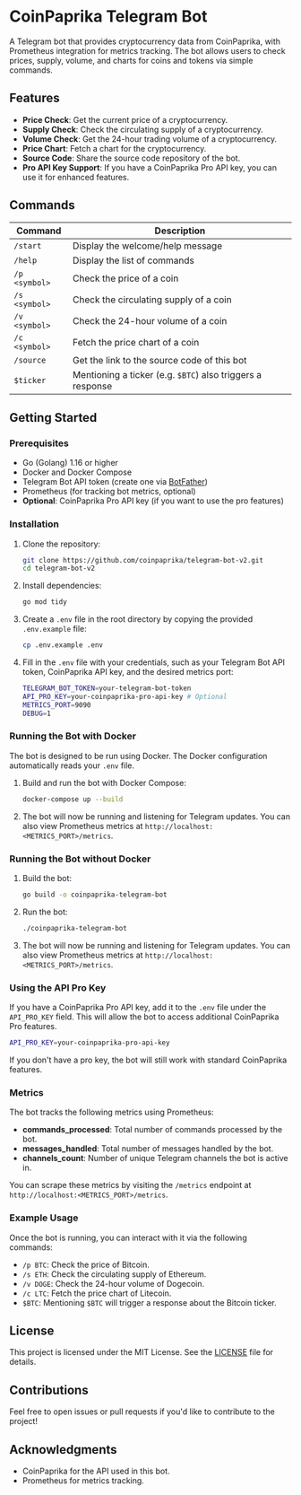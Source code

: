 # CoinPaprika Telegram Bot

A Telegram bot that provides cryptocurrency data from CoinPaprika, with Prometheus integration for metrics tracking. The bot allows users to check prices, supply, volume, and charts for coins and tokens via simple commands.

## Features

- **Price Check**: Get the current price of a cryptocurrency.
- **Supply Check**: Check the circulating supply of a cryptocurrency.
- **Volume Check**: Get the 24-hour trading volume of a cryptocurrency.
- **Price Chart**: Fetch a chart for the cryptocurrency.
- **Source Code**: Share the source code repository of the bot.
- **Pro API Key Support**: If you have a CoinPaprika Pro API key, you can use it for enhanced features.

## Commands

| Command       | Description                                              |
|---------------|----------------------------------------------------------|
| `/start`      | Display the welcome/help message                          |
| `/help`       | Display the list of commands                              |
| `/p <symbol>` | Check the price of a coin                                 |
| `/s <symbol>` | Check the circulating supply of a coin                    |
| `/v <symbol>` | Check the 24-hour volume of a coin                        |
| `/c <symbol>` | Fetch the price chart of a coin                           |
| `/source`     | Get the link to the source code of this bot               |
| `$ticker`     | Mentioning a ticker (e.g. `$BTC`) also triggers a response|

## Getting Started

### Prerequisites

- Go (Golang) 1.16 or higher
- Docker and Docker Compose
- Telegram Bot API token (create one via [BotFather](https://t.me/botfather))
- Prometheus (for tracking bot metrics, optional)
- **Optional**: CoinPaprika Pro API key (if you want to use the pro features)

### Installation

1. Clone the repository:

    ```bash
    git clone https://github.com/coinpaprika/telegram-bot-v2.git
    cd telegram-bot-v2
    ```

2. Install dependencies:

    ```bash
    go mod tidy
    ```

3. Create a `.env` file in the root directory by copying the provided `.env.example` file:

    ```bash
    cp .env.example .env
    ```

4. Fill in the `.env` file with your credentials, such as your Telegram Bot API token, CoinPaprika API key, and the desired metrics port:

    ```bash
    TELEGRAM_BOT_TOKEN=your-telegram-bot-token
    API_PRO_KEY=your-coinpaprika-pro-api-key # Optional
    METRICS_PORT=9090
    DEBUG=1
    ```

### Running the Bot with Docker

The bot is designed to be run using Docker. The Docker configuration automatically reads your `.env` file.

1. Build and run the bot with Docker Compose:

    ```bash
    docker-compose up --build
    ```

2. The bot will now be running and listening for Telegram updates. You can also view Prometheus metrics at `http://localhost:<METRICS_PORT>/metrics`.

### Running the Bot without Docker

1. Build the bot:

    ```bash
    go build -o coinpaprika-telegram-bot
    ```

2. Run the bot:

    ```bash
    ./coinpaprika-telegram-bot
    ```

3. The bot will now be running and listening for Telegram updates. You can also view Prometheus metrics at `http://localhost:<METRICS_PORT>/metrics`.

### Using the API Pro Key

If you have a CoinPaprika Pro API key, add it to the `.env` file under the `API_PRO_KEY` field. This will allow the bot to access additional CoinPaprika Pro features.

```bash
API_PRO_KEY=your-coinpaprika-pro-api-key
```

If you don't have a pro key, the bot will still work with standard CoinPaprika features.

### Metrics

The bot tracks the following metrics using Prometheus:

- **commands_processed**: Total number of commands processed by the bot.
- **messages_handled**: Total number of messages handled by the bot.
- **channels_count**: Number of unique Telegram channels the bot is active in.

You can scrape these metrics by visiting the `/metrics` endpoint at `http://localhost:<METRICS_PORT>/metrics`.

### Example Usage

Once the bot is running, you can interact with it via the following commands:

- `/p BTC`: Check the price of Bitcoin.
- `/s ETH`: Check the circulating supply of Ethereum.
- `/v DOGE`: Check the 24-hour volume of Dogecoin.
- `/c LTC`: Fetch the price chart of Litecoin.
- `$BTC`: Mentioning `$BTC` will trigger a response about the Bitcoin ticker.

## License

This project is licensed under the MIT License. See the [LICENSE](LICENSE) file for details.

## Contributions

Feel free to open issues or pull requests if you'd like to contribute to the project!

## Acknowledgments

- CoinPaprika for the API used in this bot.
- Prometheus for metrics tracking.
